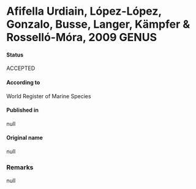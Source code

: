 Afifella Urdiain, López-López, Gonzalo, Busse, Langer, Kämpfer & Rosselló-Móra, 2009 GENUS
=======

#### Status
ACCEPTED

#### According to
World Register of Marine Species

#### Published in
null

#### Original name
null

### Remarks
null